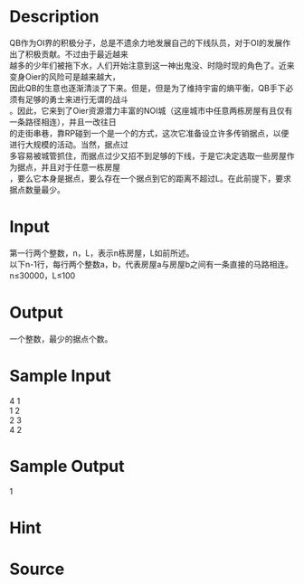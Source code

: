 
# Description

<div class="content"><div>
<div>QB作为OI界的积极分子，总是不遗余力地发展自己的下线队员，对于OI的发展作出了积极贡献。不过由于最近越来</div>
<div>越多的少年们被拖下水，人们开始注意到这一神出鬼没、时隐时现的角色了。近来变身Oier的风险可是越来越大，</div>
<div>因此QB的生意也逐渐清淡了下来。但是，但是为了维持宇宙的熵平衡，QB手下必须有足够的勇士来进行无谓的战斗</div>
<div>。因此，它来到了Oier资源潜力丰富的NOI城（这座城市中任意两栋房屋有且仅有一条路径相连），并且一改往日</div>
<div>的走街串巷，靠RP碰到一个是一个的方式，这次它准备设立许多传销据点，以便进行大规模的活动。当然，据点过</div>
<div>多容易被城管抓住，而据点过少又招不到足够的下线，于是它决定选取一些房屋作为据点，并且对于任意一栋房屋</div>
<div>，要么它本身是据点，要么存在一个据点到它的距离不超过L。在此前提下，要求据点数量最少。</div>
</div>
<p></p></div>

# Input

<div class="content"><div>
<div>第一行两个整数，n，L，表示n栋房屋，L如前所述。</div>
<div>以下n-1行，每行两个整数a，b，代表房屋a与房屋b之间有一条直接的马路相连。</div>
<div>n≤30000，L≤100</div>
</div>
<div></div>
<p></p></div>

# Output

<div class="content"><div>一个整数，最少的据点个数。</div>
<p></p></div>

# Sample Input

<div class="content"><span class="sampledata">4 1<br/>
1 2<br/>
2 3<br/>
4 2</span></div>

# Sample Output

<div class="content"><span class="sampledata">1</span></div>

# Hint

<div class="content"><p></p></div>

# Source

<div class="content"><p><a href="problemset.php?search="></a></p></div>


